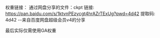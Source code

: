 权重链接：
通过网盘分享的文件：ckpt
链接: https://pan.baidu.com/s/1ktvnPEzycgt4hrAZrTExUg?pwd=4d42 提取码: 4d42 
--来自百度网盘超级会员v4的分享

最后实际仅需使用GA权重

